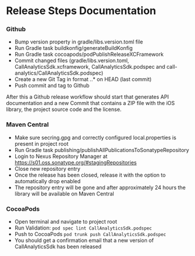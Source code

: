 # Release Steps Documentation

### Github

* Bump version property in gradle/libs.version.toml file
* Run Gradle task buildkonfig/generateBuildKonfig
* Run Gradle task cocoapods/podPublishReleaseXCFramework
* Commit changed files (gradle/libs.version.toml, CallAnalyticsSdk.xcframework, CallAnalyticsSdk.podspec and call-analytics/CallAnalyticsSdk.podspec)
* Create a new Git Tag in format *.*.* on HEAD (last commit)
* Push commit and tag to Github

After this a Github release workflow should start that generates API documentation and a new Commit that contains a ZIP file with the iOS library, the project source code and the license.

### Maven Central

* Make sure secring.gpg and correctly configured local.properties is present in project root
* Run Gradle task publishing/publishAllPublicationsToSonatypeRepository
* Login to Nexus Repository Manager at https://s01.oss.sonatype.org/#stagingRepositories
* Close new repository entry
* Once the release has been closed, release it with the option to automatically drop enabled
* The repository entry will be gone and after approximately 24 hours the library will be available on Maven Central

### CocoaPods

* Open terminal and navigate to project root
* Run Validation: ```pod spec lint CallAnalyticsSdk.podspec```
* Push to CocoaPods ```pod trunk push CallAnalyticsSdk.podspec```
* You should get a confirmation email that a new version of CallAnalyticsSdk has been released